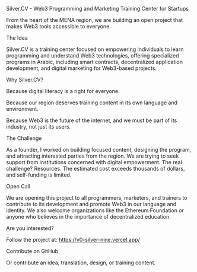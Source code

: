 Silver.CV - Web3 Programming and Marketing Training Center for Startups

From the heart of the MENA region, we are building an open project that makes Web3 tools accessible to everyone.

The Idea

Silver.CV is a training center focused on empowering individuals to learn programming and understand Web3 technologies, offering specialized programs in Arabic, including smart contracts, decentralized application development, and digital marketing for Web3-based projects.

Why Silver.CV?

Because digital literacy is a right for everyone.

Because our region deserves training content in its own language and environment.

Because Web3 is the future of the internet, and we must be part of its industry, not just its users.

The Challenge

As a founder, I worked on building focused content, designing the program, and attracting interested parties from the region. We are trying to seek support from institutions concerned with digital empowerment. The real challenge? Resources. The estimated cost exceeds thousands of dollars, and self-funding is limited.

 Open Call

We are opening this project to all programmers, marketers, and trainers to contribute to its development and promote Web3 in our language and identity. We also welcome organizations like the Ethereum Foundation or anyone who believes in the importance of decentralized education.

Are you interested?

Follow the project at: https://v0-silver-nine.vercel.app/

Contribute on GitHub

Or contribute an idea, translation, design, or training content.
